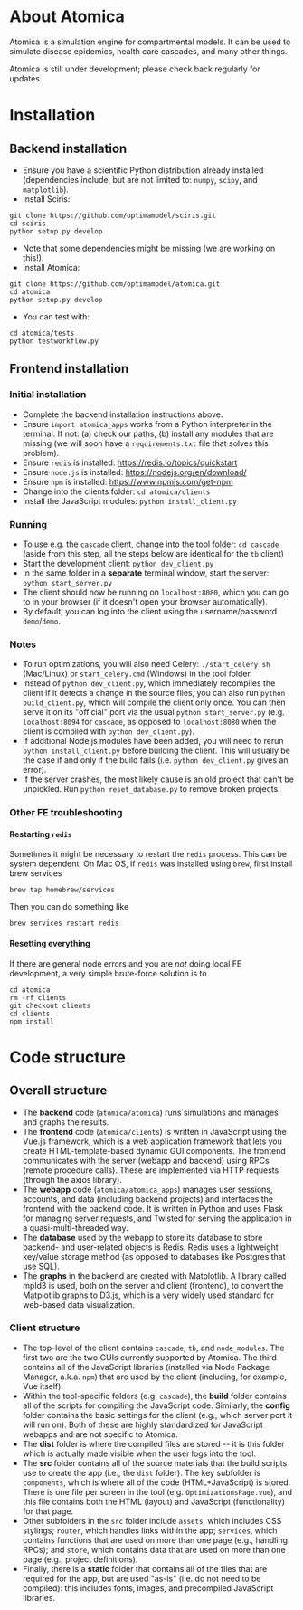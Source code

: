 
# About Atomica

Atomica is a simulation engine for compartmental models. It can be used to simulate disease epidemics, health care cascades, and many other things.

Atomica is still under development; please check back regularly for updates.

# Installation

## Backend installation

* Ensure you have a scientific Python distribution already installed (dependencies include, but are not limited to: `numpy`, `scipy`, and `matplotlib`).
* Install Sciris:
```
git clone https://github.com/optimamodel/sciris.git
cd sciris
python setup.py develop
```
* Note that some dependencies might be missing (we are working on this!).
* Install Atomica:
```
git clone https://github.com/optimamodel/atomica.git
cd atomica
python setup.py develop
```
* You can test with:
```
cd atomica/tests
python testworkflow.py
```

## Frontend installation

### Initial installation
* Complete the backend installation instructions above.
* Ensure `import atomica_apps` works from a Python interpreter in the terminal. If not: (a) check our paths, (b) install any modules that are missing (we will soon have a `requirements.txt` file that solves this problem).
* Ensure `redis` is installed: https://redis.io/topics/quickstart
* Ensure `node.js` is installed: https://nodejs.org/en/download/
* Ensure `npm` is installed: https://www.npmjs.com/get-npm
* Change into the clients folder: `cd atomica/clients`
* Install the JavaScript modules: `python install_client.py`

### Running
* To use e.g. the `cascade` client, change into the tool folder: `cd cascade` (aside from this step, all the steps below are identical for the `tb` client)
* Start the development client: `python dev_client.py`
* In the same folder in a **separate** terminal window, start the server: `python start_server.py`
* The client should now be running on `localhost:8080`, which you can go to in your browser (if it doesn't open your browser automatically).
* By default, you can log into the client using the username/password `demo`/`demo`.

### Notes
* To run optimizations, you will also need Celery: `./start_celery.sh` (Mac/Linux) or `start_celery.cmd` (Windows) in the tool folder.
* Instead of `python dev_client.py`, which immediately recompiles the client if it detects a change in the source files, you can also run `python build_client.py`, which will compile the client only once. You can then serve it on its "official" port via the usual `python start_server.py` (e.g. `localhost:8094` for `cascade`, as opposed to `localhost:8080` when the client is compiled with `python dev_client.py`).
* If additional Node.js modules have been added, you will need to rerun `python install_client.py` before building the client. This will usually be the case if and only if the build fails (i.e. `python dev_client.py` gives an error).
* If the server crashes, the most likely cause is an old project that can't be unpickled. Run `python reset_database.py` to remove broken projects.

### Other FE troubleshooting


#### Restarting `redis`

Sometimes it might be necessary to restart the `redis` process. This can be system dependent. On Mac OS, if `redis` was installed using `brew`, first install brew services

```
brew tap homebrew/services
```

Then you can do something like 

```
brew services restart redis
```

#### Resetting everything

If there are general node errors and you are _not_ doing local FE development, a very simple brute-force solution is to

```
cd atomica
rm -rf clients
git checkout clients
cd clients
npm install
```

# Code structure

## Overall structure

* The **backend** code (`atomica/atomica`) runs simulations and manages and graphs the results.
* The **frontend** code (`atomica/clients`) is written in JavaScript using the Vue.js framework, which is a web application framework that lets you create HTML-template-based dynamic GUI components.  The frontend communicates with the server (webapp and backend) using RPCs (remote procedure calls).  These are implemented via HTTP requests (through the axios library).
* The **webapp** code (`atomica/atomica_apps`) manages user sessions, accounts, and data (including backend projects) and interfaces the frontend with the backend code. It is written in Python and uses Flask for managing server requests, and Twisted for serving the application in a quasi-multi-threaded way.
* The **database** used by the webapp to store its database to store backend- and user-related objects is Redis. Redis uses a lightweight key/value storage method (as opposed to databases like Postgres that use SQL).
* The **graphs** in the backend are created with Matplotlib.  A library called mpld3 is used, both on the server and client (frontend), to convert the Matplotlib graphs to D3.js, which is a very widely used standard for web-based data visualization.

### Client structure

* The top-level of the client contains `cascade`, `tb`, and `node_modules`. The first two are the two GUIs currently supported by Atomica. The third contains all of the JavaScript libraries (installed via Node Package Manager, a.k.a. `npm`) that are used by the client (including, for example, Vue itself).
* Within the tool-specific folders (e.g. `cascade`), the **build** folder contains all of the scripts for compiling the JavaScript code. Similarly, the **config** folder contains the basic settings for the client (e.g., which server port it will run on). Both of these are highly standardized for JavaScript webapps and are not specific to Atomica.
* The **dist** folder is where the compiled files are stored -- it is this folder which is actually made visible when the user logs into the tool.
* The **src** folder contains all of the source materials that the build scripts use to create the app (i.e., the `dist` folder). The key subfolder is `components`, which is where all of the code (HTML+JavaScript) is stored. There is one file per screen in the tool (e.g. `OptimizationsPage.vue`), and this file contains both the HTML (layout) and JavaScript (functionality) for that page.
* Other subfolders in the `src` folder include `assets`, which includes CSS stylings; `router`, which handles links within the app; `services`, which contains functions that are used on more than one page (e.g., handling RPCs); and `store`, which contains data that are used on more than one page (e.g., project definitions).
* Finally, there is a **static** folder that contains all of the files that are required for the app, but are used "as-is" (i.e. do not need to be compiled): this includes fonts, images, and precompiled JavaScript libraries.
